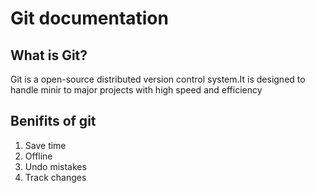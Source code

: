 # Git documentation
## What is Git?
<p>Git is a open-source distributed version control system.It is designed to handle minir to major projects with high speed and efficiency</p>

## Benifits of git
1. Save time
2. Offline
3. Undo mistakes
4. Track changes

 
